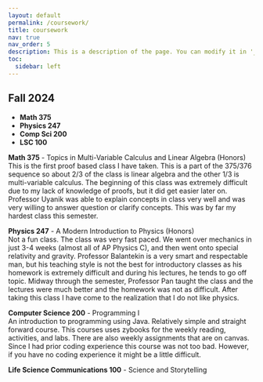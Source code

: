 ```yaml
---
layout: default
permalink: /coursework/
title: coursework
nav: true
nav_order: 5
description: This is a description of the page. You can modify it in '_pages/coursework.md'. You can also change or remove the top pdf download button.
toc:
  sidebar: left
---
```


## Fall 2024
- **Math 375** 
- **Physics 247**
- **Comp Sci 200**
- **LSC 100**

 **Math 375** - Topics in Multi-Variable Calculus and Linear Algebra (Honors)    
 This is the first proof based class I have taken. This is a part of the 375/376 sequence so about 2/3 of the class is linear algebra
 and the other 1/3 is multi-variable calculus. The beginning of this class was extremely difficult due to my lack of knowledge of proofs, but it did get easier later on. Professor Uyanik was able to explain concepts in class very well and was very willing to answer question or clarify concepts. This was by far my hardest class this semester.

 **Physics 247** - A Modern Introduction to Physics (Honors)  
Not a fun class. The class was very fast paced. We went over mechanics in just 3-4 weeks (almost all of AP Physics C), and then went onto special relativity and gravity. Professor Balantekin is a very smart and respectable man, but his teaching style is not the best for introductory classes as his homework is extremely difficult and during his lectures, he tends to go off topic. Midway through the semester, Professor Pan taught the class and the lectures were much better and the homework was not as difficult. After taking this class I have come to the realization that I do not like physics.

 **Computer Science 200**  - Programming I  
An introduction to programming using Java. Relatively simple and straight forward course. This courses uses zybooks for the weekly reading, activities, and labs. There are also weekly assignments that are on canvas. Since I had prior coding experience this course was not too bad. However, if you have no coding experience it might be a little difficult. 

 **Life Science Communications 100** - Science and Storytelling

